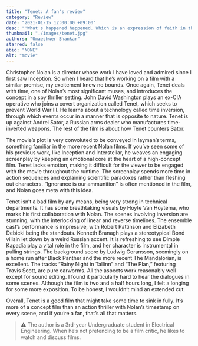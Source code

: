 ```yaml
---
title: "Tenet: A fan's review"
category: "Review"
date: "2021-01-15 12:00:00 +09:00"
desc: "'What's happened happened. Which is an expression of faith in the mechanics of the world. It's not an excuse to do nothing.'"
thumbnail: "./images/tenet.jpg"
authors: "Umaeshwer Shankar"
starred: false
abio: "NONE"
alt: "movie"
---
```


Christopher Nolan is a director whose work I have loved and admired since I first saw Inception. So when I heard that he’s working on a film with a similar premise, my excitement knew no bounds. Once again, Tenet deals with time, one of Nolan’s most significant muses, and introduces the concept in a spy thriller setting. John David Washington plays an ex-CIA operative who joins a covert organization called Tenet, which seeks to prevent World War III. He learns about a technology called time inversion, through which events occur in a manner that is opposite to nature. Tenet is up against Andrei Sator, a Russian arms dealer who manufactures time-inverted weapons. The rest of the film is about how Tenet counters Sator.

The movie’s plot is very convoluted to be conveyed in layman’s terms, something familiar in the more recent Nolan films. If you’ve seen some of his previous work, like Inception and Interstellar, he weaves an engaging screenplay by keeping an emotional core at the heart of a high-concept film. Tenet lacks emotion, making it difficult for the viewer to be engaged with the movie throughout the runtime. The screenplay spends more time in action sequences and explaining scientific paradoxes rather than fleshing out characters. “Ignorance is our ammunition” is often mentioned in the film, and Nolan goes meta with this idea.

Tenet isn’t a bad film by any means, being very strong in technical departments. It has some breathtaking visuals by Hoyte Van Hoytema, who marks his first collaboration with Nolan. The scenes involving inversion are stunning, with the interlocking of linear and reverse timelines. The ensemble cast’s performance is impressive, with Robert Pattinson and Elizabeth Debicki being the standouts. Kenneth Branagh plays a stereotypical Bond villain let down by a weird Russian accent. It is refreshing to see Dimple Kapadia play a vital role in the film, and her character is instrumental in pulling strings. The background score by Ludwig Goransson, seemingly on a home run after Black Panther and the more recent The Mandalorian, is excellent. The tracks “Rainy Night in Tallinn” and “The Plan,” featuring Travis Scott, are pure earworms. All the aspects work reasonably well except for sound editing. I found it particularly hard to hear the dialogues in some scenes. Although the film is two and a half hours long, I felt a longing for some more exposition. To be honest, I wouldn’t mind an extended cut.

Overall, Tenet is a good film that might take some time to sink in fully. It’s more of a concept film than an action thriller with Nolan’s timestamp on every scene, and if you’re a fan, that’s all that matters.

> ⚠ The author is a 3rd-year Undergraduate student in Electrical Engineering. When he’s not pretending to be a film critic, he likes to watch and discuss films.
